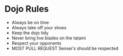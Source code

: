 Dojo Rules
==========
* Always be on time
* Always take off your shoes
* Keep the dojo tidy
* Never bring live blades on the tatami
* Respect your opponents
* MOST PULL REQUEST Sensei's should be respected
